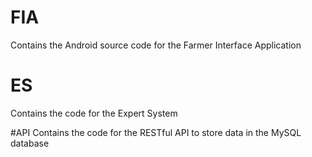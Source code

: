 # FIA
Contains the Android source code for the Farmer Interface Application

# ES
Contains the code for the Expert System

#API
Contains the code for the RESTful API to store data in the MySQL database
